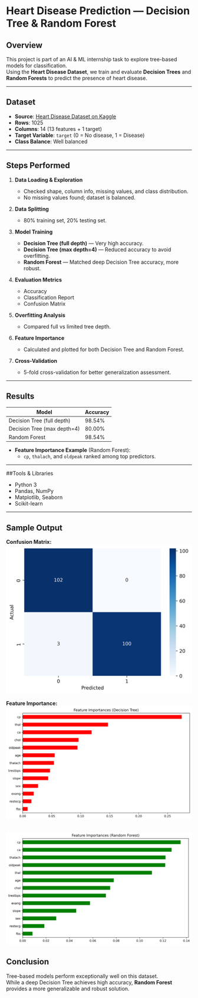 # Heart Disease Prediction — Decision Tree & Random Forest

##  Overview
This project is part of an AI & ML internship task to explore tree-based models for classification.  
Using the **Heart Disease Dataset**, we train and evaluate **Decision Trees** and **Random Forests** to predict the presence of heart disease.

---

##  Dataset
- **Source**: [Heart Disease Dataset on Kaggle](https://www.kaggle.com/datasets/johnsmith88/heart-disease-dataset)
- **Rows**: 1025  
- **Columns**: 14 (13 features + 1 target)
- **Target Variable**: `target` (0 = No disease, 1 = Disease)
- **Class Balance**: Well balanced

---

##  Steps Performed
1. **Data Loading & Exploration**
   - Checked shape, column info, missing values, and class distribution.
   - No missing values found; dataset is balanced.

2. **Data Splitting**
   - 80% training set, 20% testing set.

3. **Model Training**
   - **Decision Tree (full depth)** — Very high accuracy.
   - **Decision Tree (max depth=4)** — Reduced accuracy to avoid overfitting.
   - **Random Forest** — Matched deep Decision Tree accuracy, more robust.

4. **Evaluation Metrics**
   - Accuracy
   - Classification Report
   - Confusion Matrix

5. **Overfitting Analysis**
   - Compared full vs limited tree depth.

6. **Feature Importance**
   - Calculated and plotted for both Decision Tree and Random Forest.

7. **Cross-Validation**
   - 5-fold cross-validation for better generalization assessment.

---

##  Results

| Model | Accuracy |
|-------|----------|
| Decision Tree (full depth) | 98.54% |
| Decision Tree (max depth=4) | 80.00% |
| Random Forest | 98.54% |

- **Feature Importance Example** (Random Forest):
  - `cp`, `thalach`, and `oldpeak` ranked among top predictors.

---

##Tools & Libraries
- Python 3
- Pandas, NumPy
- Matplotlib, Seaborn
- Scikit-learn

---

##  Sample Output

**Confusion Matrix:**
![Confusion Matrix](confusion_matrix.png)

**Feature Importance:**
![Feature Importance](feature_importance(DT).png)

![Feature Importance](feature_importance(RF).png)
---

## Conclusion
Tree-based models perform exceptionally well on this dataset.  
While a deep Decision Tree achieves high accuracy, **Random Forest** provides a more generalizable and robust solution.



